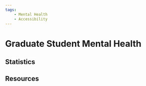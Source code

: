 ```yaml
---
tags:
    - Mental Health
    - Accessibility
---
```


# Graduate Student Mental Health

## Statistics

## Resources
